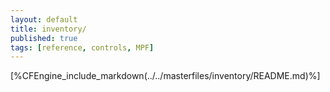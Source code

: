 ```yaml
---
layout: default
title: inventory/
published: true
tags: [reference, controls, MPF]
---
```


[%CFEngine_include_markdown(../../masterfiles/inventory/README.md)%]

